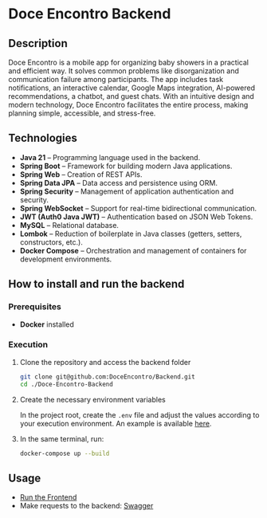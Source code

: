 # Doce Encontro Backend

## Description
Doce Encontro is a mobile app for organizing baby showers in a practical and efficient way. It solves common problems like disorganization and communication failure among participants. The app includes task notifications, an interactive calendar, Google Maps integration, AI-powered recommendations, a chatbot, and guest chats. With an intuitive design and modern technology, Doce Encontro facilitates the entire process, making planning simple, accessible, and stress-free.

## Technologies
- **Java 21** – Programming language used in the backend.
- **Spring Boot** – Framework for building modern Java applications.
- **Spring Web** – Creation of REST APIs.
- **Spring Data JPA** – Data access and persistence using ORM.
- **Spring Security** – Management of application authentication and security.
- **Spring WebSocket** – Support for real-time bidirectional communication.
- **JWT (Auth0 Java JWT)** – Authentication based on JSON Web Tokens.
- **MySQL** – Relational database.
- **Lombok** – Reduction of boilerplate in Java classes (getters, setters, constructors, etc.).
- **Docker Compose** – Orchestration and management of containers for development environments.

## How to install and run the backend

### Prerequisites
- **Docker** installed

### Execution
1. Clone the repository and access the backend folder
    ```bash
    git clone git@github.com:DoceEncontro/Backend.git 
    cd ./Doce-Encontro-Backend
    ```

2. Create the necessary environment variables

    In the project root, create the `.env` file and adjust the values according to your execution environment. An example is available [here](https://github.com/DoceEncontro/Doce-Encontro-Backend/blob/main/.env-example).

3. In the same terminal, run:
    ```bash
    docker-compose up --build 
    ```

## Usage
- [Run the Frontend](https://github.com/DoceEncontro/Frontend)
- Make requests to the backend: [Swagger](http://localhost:8080/swagger-ui/index.html)
